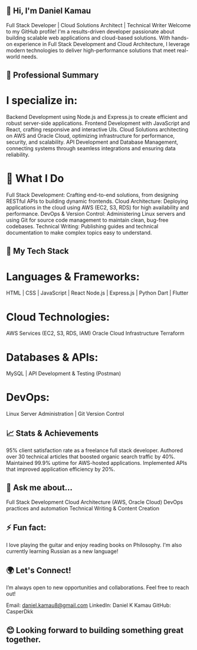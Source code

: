 ## 👋 Hi, I'm Daniel Kamau
Full Stack Developer | Cloud Solutions Architect | Technical Writer
Welcome to my GitHub profile! I'm a results-driven developer passionate about building scalable web applications and cloud-based solutions. With hands-on experience in Full Stack Development and Cloud Architecture, I leverage modern technologies to deliver high-performance solutions that meet real-world needs.

## 🌟 Professional Summary

  # I specialize in:
Backend Development using Node.js and Express.js to create efficient and robust server-side applications.
Frontend Development with JavaScript and React, crafting responsive and interactive UIs.
Cloud Solutions architecting on AWS and Oracle Cloud, optimizing infrastructure for performance, security, and scalability.
API Development and Database Management, connecting systems through seamless integrations and ensuring data reliability.

  # 💼 What I Do
Full Stack Development: Crafting end-to-end solutions, from designing RESTful APIs to building dynamic frontends.
Cloud Architecture: Deploying applications in the cloud using AWS (EC2, S3, RDS) for high availability and performance.
DevOps & Version Control: Administering Linux servers and using Git for source code management to maintain clean, bug-free codebases.
Technical Writing: Publishing guides and technical documentation to make complex topics easy to understand.

## 🔧 My Tech Stack
  # Languages & Frameworks:
HTML | CSS | JavaScript | React
Node.js | Express.js | Python
Dart | Flutter

  # Cloud Technologies:
AWS Services (EC2, S3, RDS, IAM)
Oracle Cloud Infrastructure
Terraform

  # Databases & APIs:
MySQL | API Development & Testing (Postman)

  # DevOps:
Linux Server Administration | Git Version Control

## 📈 Stats & Achievements
95% client satisfaction rate as a freelance full stack developer.
Authored over 30 technical articles that boosted organic search traffic by 40%.
Maintained 99.9% uptime for AWS-hosted applications.
Implemented APIs that improved application efficiency by 20%.

## 💬 Ask me about...
Full Stack Development
Cloud Architecture (AWS, Oracle Cloud)
DevOps practices and automation
Technical Writing & Content Creation

## ⚡ Fun fact:
I love playing the guitar and enjoy reading books on Philosophy. I'm also currently learning Russian as a new language!

## 🌍 Let's Connect!
I’m always open to new opportunities and collaborations. Feel free to reach out!

Email: daniel.kamau8@gmail.com
LinkedIn: Daniel K Kamau
GitHub: CasperDkk


## 😊 Looking forward to building something great together.


